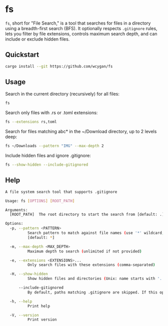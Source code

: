 # fs

`fs`, short for "File Search," is a tool that searches for files in a directory using a breadth-first search (BFS). It optionally respects `.gitignore` rules, lets you filter by file extensions, controls maximum search depth, and can include or exclude hidden files.

## Quickstart

```bash
cargo install --git https://github.com/wcygan/fs
```

## Usage

Search in the current directory (recursively) for all files:

```bash
fs
```

Search only files with .rs or .toml extensions:

```bash
fs --extensions rs,toml
```

Search for files matching abc* in the ~/Download directory, up to 2 levels deep:

```bash
fs ~/Downloads --pattern "IMG" --max-depth 2
```

Include hidden files and ignore .gitignore:

```bash
fs --show-hidden --include-gitignored
```

## Help

```bash
A file system search tool that supports .gitignore

Usage: fs [OPTIONS] [ROOT_PATH]

Arguments:
  [ROOT_PATH]  The root directory to start the search from [default: .]

Options:
  -p, --pattern <PATTERN>
          Search pattern to match against file names (use '*' wildcard; naive only)
          [default: *]

  -m, --max-depth <MAX_DEPTH>
          Maximum depth to search (unlimited if not provided)

  -e, --extensions <EXTENSIONS>...
          Only search files with these extensions (comma-separated)

  -H, --show-hidden
          Show hidden files and directories (Unix: name starts with '.', Windows: hidden attribute set) [default: false]

      --include-gitignored
          By default, paths matching .gitignore are skipped. If this option is set, they are included. [default: false]

  -h, --help
          Print help

  -V, --version
          Print version
```